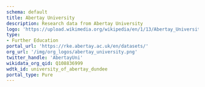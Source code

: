 ```yaml
---
schema: default
title: Abertay University
description: Research data from Abertay University
logo: 'https://upload.wikimedia.org/wikipedia/en/1/13/Abertay_University_Logo.svg'
type:
- Further Education
portal_url: 'https://rke.abertay.ac.uk/en/datasets/'
org_url: '/img/org_logos/abertay_university.png'
twitter_handle: 'AbertayUni'
wikidata_org_qid: Q108836999
wdtk_id: university_of_abertay_dundee
portal_type: Pure
---
```

